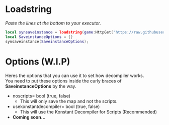 # Loadstring
*Paste the lines at the bottom to your executor.*

```lua
local synsaveinstance = loadstring(game:HttpGet("https://raw.githubusercontent.com/verysigmapro/UniversalSynSaveInstance-With-Save-Terrain/refs/heads/main/saveinstance_rewrite.luau", true), "saveinstance")();
local SaveinstanceOptions = {}
synsaveinstance(SaveinstanceOptions);
```

# Options (W.I.P)
Heres the options that you can use it to set how decompiler works.<br>
You need to put these options inside the curly braces of **SaveinstanceOptions** by the way.

- noscripts= bool (true, false)
  - This will only save the map and not the scripts.
- usekonstantdecompiler= bool (true, false)
  - This will use the Konstant Decompiler for Scripts (Recommended)
- **Coming soon...**
